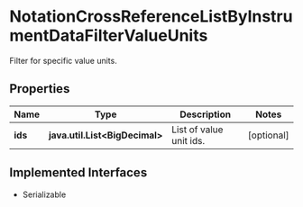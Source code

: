 

# NotationCrossReferenceListByInstrumentDataFilterValueUnits

Filter for specific value units.

## Properties

Name | Type | Description | Notes
------------ | ------------- | ------------- | -------------
**ids** | **java.util.List&lt;BigDecimal&gt;** | List of value unit ids. |  [optional]


## Implemented Interfaces

* Serializable


